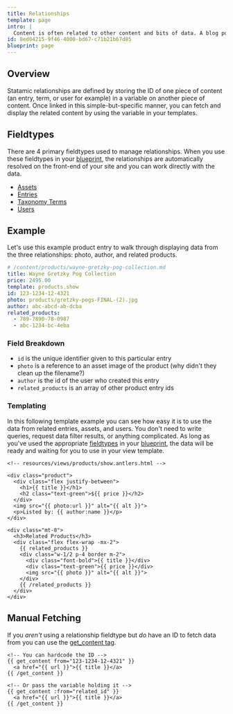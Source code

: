 ```yaml
---
title: Relationships
template: page
intro: |
  Content is often related to other content and bits of data. A blog post may have an author and 3 other recommended posts. A product may have a brand and a category. A hot dog may have a bun and some mustard. This pages covers ways to create and take advantage of these types relationships.
id: 8ed04215-9f46-4000-bd67-c71b21b67d85
blueprint: page
---
```

## Overview

Statamic relationships are defined by storing the ID of one piece of content (an entry, term, or user for example) in a variable on another piece of content. Once linked in this simple-but-specific manner, you can fetch and display the related content by using the variable in your templates.

## Fieldtypes

There are 4 primary fieldtypes used to manage relationships. When you use these fieldtypes in your [blueprint](/blueprints), the relationships are automatically resolved on the front-end of your site and you can work directly with the data.

- [Assets](/fieldtypes/assets)
- [Entries](/fieldtypes/entries)
- [Taxonomy Terms](/fieldtypes/terms)
- [Users](/fieldtypes/users)


## Example

Let's use this example product entry to walk through displaying data from the three relationships: photo, author, and related products.

``` yaml
# /content/products/wayne-gretzky-pog-collection.md
title: Wayne Gretzky Pog Collection
price: 2495.00
template: products.show
id: 123-1234-12-4321
photo: products/gretzky-pogs-FINAL-(2).jpg
author: abc-abcd-ab-dcba
related_products:
  - 789-7890-78-0987
  - abc-1234-bc-4eba
```

### Field Breakdown
- `id` is the unique identifier given to this particular entry
- `photo` is a reference to an asset image of the product (why didn't they clean up the filename?)
- `author` is the id of the user who created this entry
- `related_products` is an array of other product entry ids

### Templating

In this following template example you can see how easy it is to use the data from related entries, assets, and users. You don't need to write queries, request data filter results, or anything complicated. As long as you've used the appropriate [fieldtypes](#fieldtypes) in your [blueprint](/blueprints), the data will be ready and waiting for you to use in your view template.

```
<!-- resources/views/products/show.antlers.html -->

<div class="product">
  <div class="flex justify-between">
    <h1>{{ title }}</h1>
    <h2 class="text-green">${{ price }}</h2>
  </div>
  <img src="{{ photo:url }}" alt="{{ alt }}">
  <p>Listed by: {{ author:name }}</p>
</div>

<div class="mt-8">
  <h3>Related Products</h3>
  <div class="flex flex-wrap -mx-2">
    {{ related_products }}
    <div class="w-1/2 p-4 border m-2">
      <div class="font-bold">{{ title }}</div>
      <div class="text-green">{{ price }}</div>
      <img src="{{ photo }}" alt="{{ alt }}">
    </div>
    {{ /related_products }}
  </div>
</div>
```

## Manual Fetching

If you _aren't_ using a relationship fieldtype but _do_ have an ID to fetch data from you can use the [get_content tag](/tags/get_content).

```
<!-- You can hardcode the ID -->
{{ get_content from="123-1234-12-4321" }}
  <a href="{{ url }}">{{ title }}</a>
{{ /get_content }}

<!-- Or pass the variable holding it -->
{{ get_content :from="related_id" }}
  <a href="{{ url }}">{{ title }}</a>
{{ /get_content }}
```
